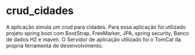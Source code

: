 # crud_cidades

A aplicação simula um crud para cidades. 
Para essa aplicação foi utilizado projeto spring boot com BootStrap, FreeMarker, JPA, spring security, Banco de dados H2 e maven. 
O Servidor de aplicação utilizado foi o TomCat da propria ferramenta de desenvolvimento.
